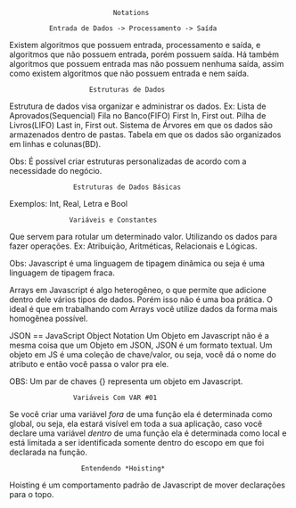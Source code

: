                               Notations
                              
              Entrada de Dados -> Processamento -> Saída
 
 Existem algoritmos que possuem entrada, processamento e saída, e algoritmos que não possuem entrada, porém possuem saída. Há também algoritmos que possuem entrada mas não possuem nenhuma saída, assim como existem algoritmos que não possuem entrada e nem saída.
 
                        Estruturas de Dados
                        
Estrutura de dados visa organizar e administrar os dados.
Ex: Lista de Aprovados(Sequencial)
    Fila no Banco(FIFO) First In, First out.
    Pilha de Livros(LIFO) Last in, First out.
    Sistema de Árvores em que os dados são armazenados dentro de pastas.
    Tabela em que os dados são organizados em linhas e colunas(BD).
    
Obs: É possível criar estruturas personalizadas de acordo com a necessidade do negócio.
    
                    Estruturas de Dados Básicas
                   
Exemplos: Int, Real, Letra e Bool

	               Variáveis e Constantes
	             
Que servem para rotular um determinado valor. Utilizando  os dados para fazer operações.
Ex: Atribuição, Aritméticas, Relacionais e Lógicas.


Obs: Javascript é uma linguagem de tipagem dinâmica ou seja é uma linguagem de tipagem fraca.

Arrays em Javascript é algo heterogêneo, o que permite que adicione dentro dele vários tipos de dados. Porém isso não
é uma boa prática. O ideal é que em trabalhando com Arrays você utilize dados da forma mais homogênea possível.

JSON == JavaScript Object Notation 
Um Objeto em Javascript não é a mesma coisa que um Objeto em JSON, JSON é um formato textual. Um objeto em JS é uma coleção
de chave/valor, ou seja, você dá o nome do atributo e então você passa o valor pra ele.

OBS: Um par de chaves {} representa um objeto em Javascript.

                    Variáveis Com VAR #01
Se você criar uma variável *fora* de uma função ela é determinada como global, ou seja, ela estará visível em toda a sua aplicação,
caso você declare uma variável *dentro* de uma função ela é determinada como local e está limitada a ser identificada somente dentro do
escopo em que foi declarada na função.

                      Entendendo *Hoisting*
Hoisting é um comportamento padrão de Javascript de mover declarações para o topo.
                             
